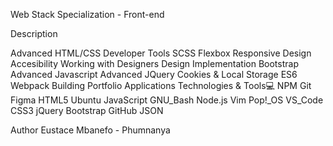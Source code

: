Web Stack Specialization - Front-end

Description

Advanced HTML/CSS
Developer Tools
SCSS
Flexbox
Responsive Design
Accesibility
Working with Designers
Design Implementation
Bootstrap
Advanced Javascript
Advanced JQuery
Cookies & Local Storage
ES6
Webpack
Building Portfolio Applications
Technologies & Tools💻
NPM Git Figma HTML5 Ubuntu JavaScript GNU_Bash Node.js Vim Pop!_OS VS_Code CSS3 jQuery Bootstrap GitHub JSON

Author
Eustace Mbanefo - Phumnanya
